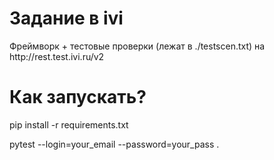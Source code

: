 <h1>Задание в ivi</h1>
<p> Фреймворк + тестовые проверки (лежат в ./testscen.txt) на http://rest.test.ivi.ru/v2</p>
<h1> Как запускать? </h1>
<p>pip install -r requirements.txt
<p>pytest --login=your_email --password=your_pass . </p>

